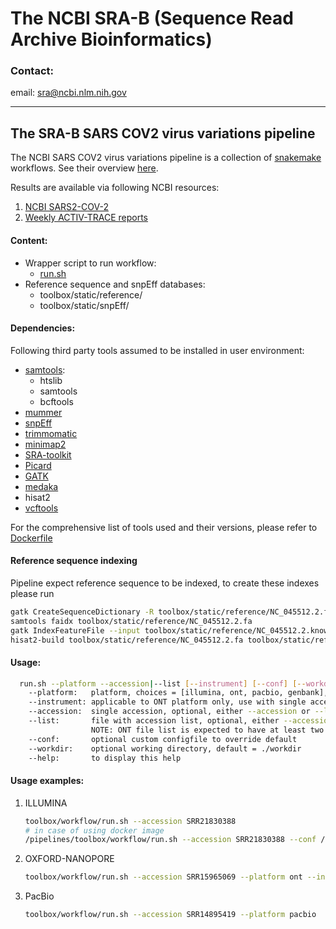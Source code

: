 # The NCBI SRA-B (Sequence Read Archive Bioinformatics)

### Contact:
email: sra@ncbi.nlm.nih.gov

----

## The SRA-B SARS COV2 virus variations pipeline 
The NCBI SARS COV2 virus variations pipeline is a collection of [snakemake](https://snakemake.readthedocs.io/en/stable/) workflows.
See their overview [here](https://www.ncbi.nlm.nih.gov/sra/docs/sars-cov-2-variant-calling/).

Results are available via following NCBI resources:
1) [NCBI SARS2-COV-2](https://www.ncbi.nlm.nih.gov/sars-cov-2/)
2) [Weekly ACTIV-TRACE reports](https://ftp.ncbi.nlm.nih.gov/pub/ACTIV-TRACE/) 

#### Content:
 * Wrapper script to run workflow: 
   * [run.sh](toolbox/workflow/run.sh)
 * Reference sequence and snpEff databases:
   * toolbox/static/reference/
   * toolbox/static/snpEff/
   
#### Dependencies:
Following third party tools assumed to be installed in user environment:
* [samtools](https://github.com/samtools):
  * htslib
  * samtools
  * bcftools 
* [mummer](https://github.com/mummer4/mummer)
* [snpEff](https://sourceforge.net/projects/snpeff/files/snpEff_v4_2_core.zip/download)
* [trimmomatic](http://www.usadellab.org/cms/uploads/supplementary/Trimmomatic/Trimmomatic-0.39.zip)
* [minimap2](https://github.com/lh3/minimap2)
* [SRA-toolkit](https://ftp-trace.ncbi.nlm.nih.gov/sra/sdk/3.0.0/)
* [Picard](https://github.com/broadinstitute/picard)
* [GATK](https://github.com/broadinstitute/gatk)
* [medaka](https://github.com/nanoporetech/medaka)
* hisat2
* [vcftools](https://sourceforge.net/projects/vcftools/files/vcftools_0.1.13.tar.gz/download)

For the comprehensive list of tools used and their versions, please refer to [Dockerfile](toolbox/Dockerfile) 

#### Reference sequence indexing 
Pipeline expect reference sequence to be indexed, to create these indexes please run
```bash
gatk CreateSequenceDictionary -R toolbox/static/reference/NC_045512.2.fa
samtools faidx toolbox/static/reference/NC_045512.2.fa
gatk IndexFeatureFile --input toolbox/static/reference/NC_045512.2.known_sites.vcf
hisat2-build toolbox/static/reference/NC_045512.2.fa toolbox/static/reference/NC_045512.2.fa
```
#### Usage:
```bash
  run.sh --platform --accession|--list [--instrument] [--conf] [--workdir] [--help]
    --platform:   platform, choices = [illumina, ont, pacbio, genbank], default = illumina
    --instrument: applicable to ONT platform only, use with single accession option, default = PromethION
    --accession:  single accession, optional, either --accession or --list must be specified
    --list:       file with accession list, optional, either --accession or --list must be specified
                  NOTE: ONT file list is expected to have at least two columns: <acc> <instrument>
    --conf:       optional custom configfile to override default
    --workdir:    optional working directory, default = ./workdir
    --help:       to display this help
``` 

#### Usage examples:
1) ILLUMINA 
   ```bash
   toolbox/workflow/run.sh --accession SRR21830388
   # in case of using docker image
   /pipelines/toolbox/workflow/run.sh --accession SRR21830388 --conf /pipelines/toolbox/workflow/extra.config.yaml 
   ```
2) OXFORD-NANOPORE
   ```bash
   toolbox/workflow/run.sh --accession SRR15965069 --platform ont --instrument GridION
   ```
3) PacBio
   ```bash
   toolbox/workflow/run.sh --accession SRR14895419 --platform pacbio
   ```
